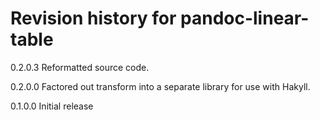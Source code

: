 # Revision history for pandoc-linear-table

0.2.0.3 Reformatted source code.

0.2.0.0 Factored out transform into a separate library for use with Hakyll.

0.1.0.0 Initial release
